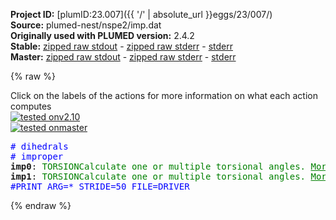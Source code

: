 **Project ID:** [plumID:23.007]({{ '/' | absolute_url }}eggs/23/007/)  
**Source:** plumed-nest/nspe2/imp.dat  
**Originally used with PLUMED version:** 2.4.2  
**Stable:** [zipped raw stdout](imp.dat.plumed.stdout.txt.zip) - [zipped raw stderr](imp.dat.plumed.stderr.txt.zip) - [stderr](imp.dat.plumed.stderr)  
**Master:** [zipped raw stdout](imp.dat.plumed_master.stdout.txt.zip) - [zipped raw stderr](imp.dat.plumed_master.stderr.txt.zip) - [stderr](imp.dat.plumed_master.stderr)  

{% raw %}
<div class="plumedpreheader">
<div class="headerInfo" id="value_details_data/plumed-nest/nspe2/imp.dat"> Click on the labels of the actions for more information on what each action computes </div>
<div class="containerBadge">
<div class="headerBadge"><a href="imp.dat.plumed.stderr"><img src="https://img.shields.io/badge/v2.10-passing-green.svg" alt="tested onv2.10" /></a></div>
<div class="headerBadge"><a href="imp.dat.plumed_master.stderr"><img src="https://img.shields.io/badge/master-passing-green.svg" alt="tested onmaster" /></a></div>
</div>
</div>
<pre class="plumedlisting">
<span style="color:blue" class="comment"># dihedrals</span>
<span style="color:blue" class="comment"># improper</span>
<b name="data/plumed-nest/nspe2/imp.datimp0" onclick='showPath("data/plumed-nest/nspe2/imp.dat","data/plumed-nest/nspe2/imp.datimp0","data/plumed-nest/nspe2/imp.datimp0","brown")'>imp0</b>: <span class="plumedtooltip" style="color:green">TORSION<span class="right">Calculate one or multiple torsional angles. <a href="https://www.plumed.org/doc-master/user-doc/html/TORSION" style="color:green">More details</a><i></i></span></span> <span class="plumedtooltip">ATOMS<span class="right">the four atoms involved in the torsional angle<i></i></span></span>=7,8,9,13
<span style="display:none;" id="data/plumed-nest/nspe2/imp.datimp0">The TORSION action with label <b>imp0</b> calculates the following quantities:<table  align="center" frame="void" width="95%" cellpadding="5%"><tr><td width="5%"><b> Quantity </b>  </td><td><b> Description </b> </td></tr><tr><td width="5%">imp0.value</td><td>the TORSION involving these atoms</td></tr></table></span><b name="data/plumed-nest/nspe2/imp.datimp1" onclick='showPath("data/plumed-nest/nspe2/imp.dat","data/plumed-nest/nspe2/imp.datimp1","data/plumed-nest/nspe2/imp.datimp1","brown")'>imp1</b>: <span class="plumedtooltip" style="color:green">TORSION<span class="right">Calculate one or multiple torsional angles. <a href="https://www.plumed.org/doc-master/user-doc/html/TORSION" style="color:green">More details</a><i></i></span></span> <span class="plumedtooltip">ATOMS<span class="right">the four atoms involved in the torsional angle<i></i></span></span>=34,35,36,40
<span style="color:blue" class="comment">#PRINT ARG=* STRIDE=50 FILE=DRIVER</span>
<span style="display:none;" id="data/plumed-nest/nspe2/imp.datimp1">The TORSION action with label <b>imp1</b> calculates the following quantities:<table  align="center" frame="void" width="95%" cellpadding="5%"><tr><td width="5%"><b> Quantity </b>  </td><td><b> Description </b> </td></tr><tr><td width="5%">imp1.value</td><td>the TORSION involving these atoms</td></tr></table></span></pre>
{% endraw %}
